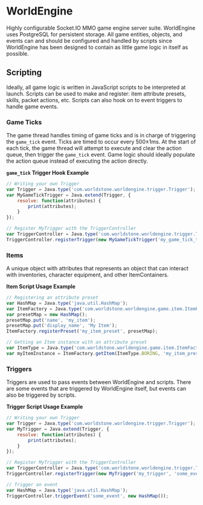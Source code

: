 # WorldEngine
Highly configurable Socket.IO MMO game engine server suite. WorldEngine uses PostgreSQL for persistent storage. All game entities, objects, and events can and should be configured and handled by scripts since WorldEngine has been designed to contain as little game logic in itself as possible.

## Scripting
Ideally, all game logic is written in JavaScript scripts to be interpreted at launch. Scripts can be used to make and register: item attribute presets, skills, packet actions, etc. Scripts can also hook on to event triggers to handle game events.

### Game Ticks
The game thread handles timing of game ticks and is in charge of triggering the ```game_tick``` event. Ticks are timed to occur every 500±1ms. At the start of each tick, the game thread will attempt to execute and clear the action queue, then trigger the ```game_tick``` event. Game logic should ideally populate the action queue instead of executing the action directly. 

**```game_tick``` Trigger Hook Example**
```javascript
// Writing your own Trigger
var Trigger = Java.type('com.worldstone.worldengine.trigger.Trigger');
var MyGameTickTrigger = Java.extend(Trigger, {
    resolve: function(attributes) {
        print(attributes);
    }
});

// Register MyTrigger with the TriggerController
var TriggerController = Java.type('com.worldstone.worldengine.trigger.TriggerController');
TriggerController.registerTrigger(new MyGameTickTrigger('my_game_tick_trigger', 'game_tick'));
```

### Items
A unique object with attributes that represents an object that can interact with inventories, character equipment, and other ItemContainers.

**Item Script Usage Example**
```javascript
// Registering an attribute preset
var HashMap = Java.type('java.util.HashMap');
var ItemFactory = Java.type('com.worldstone.worldengine.game.item.ItemFactory');
var presetMap = new HashMap();
presetMap.put('name', 'my_item');
presetMap.put('display_name', 'My Item');
ItemFactory.registerPreset('my_item_preset', presetMap);

// Getting an Item instance with an attribute preset
var ItemType = Java.type('com.worldstone.worldengine.game.item.ItemFactory.ItemType');
var myItemInstance = ItemFactory.getItem(ItemType.BORING, 'my_item_preset');
```

### Triggers
Triggers are used to pass events between WorldEngine and scripts. There are some events that are triggered by WorldEngine itself, but events can also be triggered by scripts.

**Trigger Script Usage Example**
```javascript
// Writing your own Trigger
var Trigger = Java.type('com.worldstone.worldengine.trigger.Trigger');
var MyTrigger = Java.extend(Trigger, {
    resolve: function(attributes) {
        print(attributes);
    }
});

// Register MyTrigger with the TriggerController
var TriggerController = Java.type('com.worldstone.worldengine.trigger.TriggerController');
TriggerController.registerTrigger(new MyTrigger('my_trigger', 'some_event'));

// Trigger an event
var HashMap = Java.type('java.util.HashMap');
TriggerController.triggerEvent('some_event', new HashMap());
```
